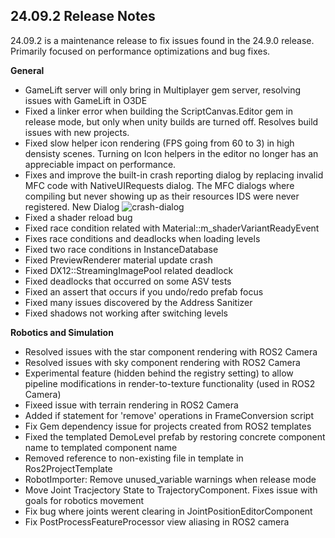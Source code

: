 ## 24.09.2 Release Notes

24.09.2 is a maintenance release to fix issues found in the 24.9.0 release. Primarily focused on performance optimizations and bug fixes. 

**General**
* GameLift server will only bring in Multiplayer gem server, resolving issues with GameLift in O3DE
* Fixed a linker error when building the ScriptCanvas.Editor gem in release mode, but only when unity builds are turned off. Resolves build issues with new projects.
* Fixed slow helper icon rendering (FPS going from 60 to 3) in high densisty scenes. Turning on Icon helpers in the editor no longer has an appreciable impact on performance.
* Fixes and improve the built-in crash reporting dialog by replacing invalid MFC code with NativeUIRequests dialog. The MFC dialogs where compiling but never showing up as their resources IDS were never registered. New Dialog ![crash-dialog](https://github.com/user-attachments/assets/12de1db0-112a-4e4d-a587-059b1d3c1150)
* Fixed a shader reload bug
* Fixed race condition related with Material::m_shaderVariantReadyEvent
* Fixes race conditions and deadlocks when loading levels
* Fixed two race conditions in InstanceDatabase
* Fixed PreviewRenderer material update crash
* Fixed DX12::StreamingImagePool related deadlock
* Fixed deadlocks that occurred on some ASV tests
* Fixed an assert that occurs if you undo/redo prefab focus
* Fixed many issues discovered by the Address Sanitizer
* Fixed shadows not working after switching levels


**Robotics and Simulation**
* Resolved issues with the star component rendering with ROS2 Camera
* Resolved issues with sky component rendering with ROS2 Camera
* Experimental feature (hidden behind the registry setting) to allow pipeline modifications in render-to-texture functionality (used in ROS2 Camera) 
* Fixeed issue with terrain rendering in ROS2 Camera
* Added if statement for 'remove' operations in FrameConversion script
* Fix Gem dependency issue for projects created from ROS2 templates
* Fixed the templated DemoLevel prefab by restoring concrete component name to templated component name
* Removed reference to non-existing file in template in Ros2ProjectTemplate
* RobotImporter: Remove unused_variable warnings when release mode
* Move Joint Tracjectory State to TrajectoryComponent. Fixes issue with goals for robotics movement
* Fix bug where joints werent clearing in JointPositionEditorComponent
* Fix PostProcessFeatureProcessor view aliasing in ROS2 camera
